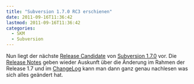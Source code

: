 ```yaml
---
title: "Subversion 1.7.0 RC3 erschienen"
date: 2011-09-16T11:36:42
lastmod: 2011-09-16T11:36:42
categories:
  - SKM
  - Subversion
---
```

Nun liegt der nächste <a href="http://old.nabble.com/Apache-Subversion-1.7.0-rc3-Released-to32466227.html">Release Candidate</a> von <a href="http://subversion.apache.org">Subversion 1.7.0</a> vor. Die <a href="http://subversion.apache.org/docs/release-notes/1.7.html">Release Notes</a> geben wieder Auskunft über die Änderung im Rahmen der Release 1.7 und im <a href="http://svn.apache.org/repos/asf/subversion/tags/1.7.0-rc3/CHANGES">ChangeLog</a> kann man dann ganz genau nachlesen was sich alles geändert hat.

